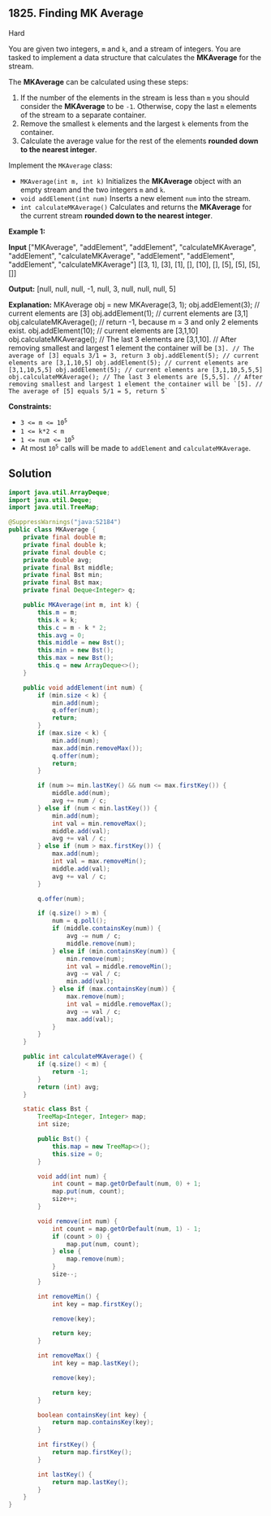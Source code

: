 ## 1825\. Finding MK Average

Hard

You are given two integers, `m` and `k`, and a stream of integers. You are tasked to implement a data structure that calculates the **MKAverage** for the stream.

The **MKAverage** can be calculated using these steps:

1.  If the number of the elements in the stream is less than `m` you should consider the **MKAverage** to be `-1`. Otherwise, copy the last `m` elements of the stream to a separate container.
2.  Remove the smallest `k` elements and the largest `k` elements from the container.
3.  Calculate the average value for the rest of the elements **rounded down to the nearest integer**.

Implement the `MKAverage` class:

*   `MKAverage(int m, int k)` Initializes the **MKAverage** object with an empty stream and the two integers `m` and `k`.
*   `void addElement(int num)` Inserts a new element `num` into the stream.
*   `int calculateMKAverage()` Calculates and returns the **MKAverage** for the current stream **rounded down to the nearest integer**.

**Example 1:**

**Input** ["MKAverage", "addElement", "addElement", "calculateMKAverage", "addElement", "calculateMKAverage", "addElement", "addElement", "addElement", "calculateMKAverage"] [[3, 1], [3], [1], [], [10], [], [5], [5], [5], []]

**Output:** [null, null, null, -1, null, 3, null, null, null, 5]

**Explanation:** MKAverage obj = new MKAverage(3, 1); obj.addElement(3); // current elements are [3] obj.addElement(1); // current elements are [3,1] obj.calculateMKAverage(); // return -1, because m = 3 and only 2 elements exist. obj.addElement(10); // current elements are [3,1,10] obj.calculateMKAverage(); // The last 3 elements are [3,1,10]. // After removing smallest and largest 1 element the container will be ```[3]. // The average of [3] equals 3/1 = 3, return 3 obj.addElement(5); // current elements are [3,1,10,5] obj.addElement(5); // current elements are [3,1,10,5,5] obj.addElement(5); // current elements are [3,1,10,5,5,5] obj.calculateMKAverage(); // The last 3 elements are [5,5,5]. // After removing smallest and largest 1 element the container will be `[5]. // The average of [5] equals 5/1 = 5, return 5` ```

**Constraints:**

*   <code>3 <= m <= 10<sup>5</sup></code>
*   `1 <= k*2 < m`
*   <code>1 <= num <= 10<sup>5</sup></code>
*   At most <code>10<sup>5</sup></code> calls will be made to `addElement` and `calculateMKAverage`.

## Solution

```java
import java.util.ArrayDeque;
import java.util.Deque;
import java.util.TreeMap;

@SuppressWarnings("java:S2184")
public class MKAverage {
    private final double m;
    private final double k;
    private final double c;
    private double avg;
    private final Bst middle;
    private final Bst min;
    private final Bst max;
    private final Deque<Integer> q;

    public MKAverage(int m, int k) {
        this.m = m;
        this.k = k;
        this.c = m - k * 2;
        this.avg = 0;
        this.middle = new Bst();
        this.min = new Bst();
        this.max = new Bst();
        this.q = new ArrayDeque<>();
    }

    public void addElement(int num) {
        if (min.size < k) {
            min.add(num);
            q.offer(num);
            return;
        }
        if (max.size < k) {
            min.add(num);
            max.add(min.removeMax());
            q.offer(num);
            return;
        }

        if (num >= min.lastKey() && num <= max.firstKey()) {
            middle.add(num);
            avg += num / c;
        } else if (num < min.lastKey()) {
            min.add(num);
            int val = min.removeMax();
            middle.add(val);
            avg += val / c;
        } else if (num > max.firstKey()) {
            max.add(num);
            int val = max.removeMin();
            middle.add(val);
            avg += val / c;
        }

        q.offer(num);

        if (q.size() > m) {
            num = q.poll();
            if (middle.containsKey(num)) {
                avg -= num / c;
                middle.remove(num);
            } else if (min.containsKey(num)) {
                min.remove(num);
                int val = middle.removeMin();
                avg -= val / c;
                min.add(val);
            } else if (max.containsKey(num)) {
                max.remove(num);
                int val = middle.removeMax();
                avg -= val / c;
                max.add(val);
            }
        }
    }

    public int calculateMKAverage() {
        if (q.size() < m) {
            return -1;
        }
        return (int) avg;
    }

    static class Bst {
        TreeMap<Integer, Integer> map;
        int size;

        public Bst() {
            this.map = new TreeMap<>();
            this.size = 0;
        }

        void add(int num) {
            int count = map.getOrDefault(num, 0) + 1;
            map.put(num, count);
            size++;
        }

        void remove(int num) {
            int count = map.getOrDefault(num, 1) - 1;
            if (count > 0) {
                map.put(num, count);
            } else {
                map.remove(num);
            }
            size--;
        }

        int removeMin() {
            int key = map.firstKey();

            remove(key);

            return key;
        }

        int removeMax() {
            int key = map.lastKey();

            remove(key);

            return key;
        }

        boolean containsKey(int key) {
            return map.containsKey(key);
        }

        int firstKey() {
            return map.firstKey();
        }

        int lastKey() {
            return map.lastKey();
        }
    }
}
```